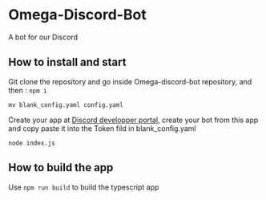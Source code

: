 # Omega-Discord-Bot
A bot for our Discord

## How to install and start

Git clone the repository and go inside Omega-discord-bot repository, and then :
`npm i`

`mv blank_config.yaml config.yaml`

Create your app at [Discord developper portal](https://discordapp.com/developers/applications/), create your bot from this app and copy paste it into the Token fild in blank_config.yaml

`node index.js`

## How to build the app

Use `npm run build` to build the typescript app